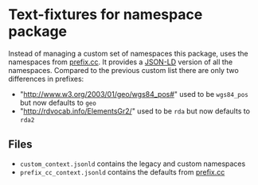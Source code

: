 # Text-fixtures for namespace package

Instead of managing a custom set of namespaces this package, uses the namespaces from [prefix.cc][prefix_cc]. It provides a [JSON-LD](https://www.w3.org/TR/json-ld/) version of all the namespaces. Compared to the previous custom list there are only two differences in prefixes:

* "http://www.w3.org/2003/01/geo/wgs84_pos#" used to be `wgs84_pos` but now defaults to `geo`
* "http://rdvocab.info/ElementsGr2/" used to be `rda` but now defaults to `rda2`


## Files

* `custom_context.jsonld` contains the legacy and custom namespaces
* `prefix_cc_context.jsonld` contains the defaults from [prefix.cc][prefix_cc]


[prefix_cc]: http://prefix.cc
